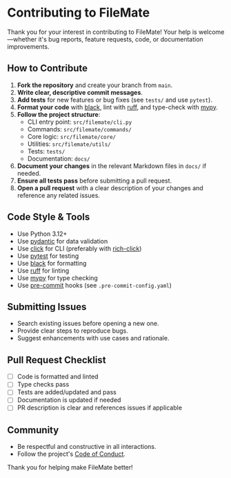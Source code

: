 # Contributing to FileMate

Thank you for your interest in contributing to FileMate! Your help is welcome—whether it's bug reports, feature requests, code, or documentation improvements.

## How to Contribute

1. **Fork the repository** and create your branch from `main`.
2. **Write clear, descriptive commit messages**.
3. **Add tests** for new features or bug fixes (see `tests/` and use `pytest`).
4. **Format your code** with [black], lint with [ruff], and type-check with [mypy].
5. **Follow the project structure**:
   - CLI entry point: `src/filemate/cli.py`
   - Commands: `src/filemate/commands/`
   - Core logic: `src/filemate/core/`
   - Utilities: `src/filemate/utils/`
   - Tests: `tests/`
   - Documentation: `docs/`
6. **Document your changes** in the relevant Markdown files in `docs/` if needed.
7. **Ensure all tests pass** before submitting a pull request.
8. **Open a pull request** with a clear description of your changes and reference any related issues.

## Code Style & Tools
- Use Python 3.12+
- Use [pydantic] for data validation
- Use [click] for CLI (preferably with [rich-click])
- Use [pytest] for testing
- Use [black] for formatting
- Use [ruff] for linting
- Use [mypy] for type checking
- Use [pre-commit] hooks (see `.pre-commit-config.yaml`)

## Submitting Issues
- Search existing issues before opening a new one.
- Provide clear steps to reproduce bugs.
- Suggest enhancements with use cases and rationale.

## Pull Request Checklist
- [ ] Code is formatted and linted
- [ ] Type checks pass
- [ ] Tests are added/updated and pass
- [ ] Documentation is updated if needed
- [ ] PR description is clear and references issues if applicable

## Community
- Be respectful and constructive in all interactions.
- Follow the project's [Code of Conduct].

Thank you for helping make FileMate better!


<!-- Link references -->
[black]: (https://black.readthedocs.io/en/stable/)
[ruff]: (https://docs.astral.sh/ruff/)
[mypy]: (https://mypy-lang.org/)
[pydantic]: (https://docs.pydantic.dev/)
[click]: (https://click.palletsprojects.com/)
[rich-click]: (https://github.com/ewels/rich-click)
[pytest]: (https://docs.pytest.org/)
[pre-commit]: (https://pre-commit.com/)
[Code of Conduct]: (CODE_OF_CONDUCT.md)
